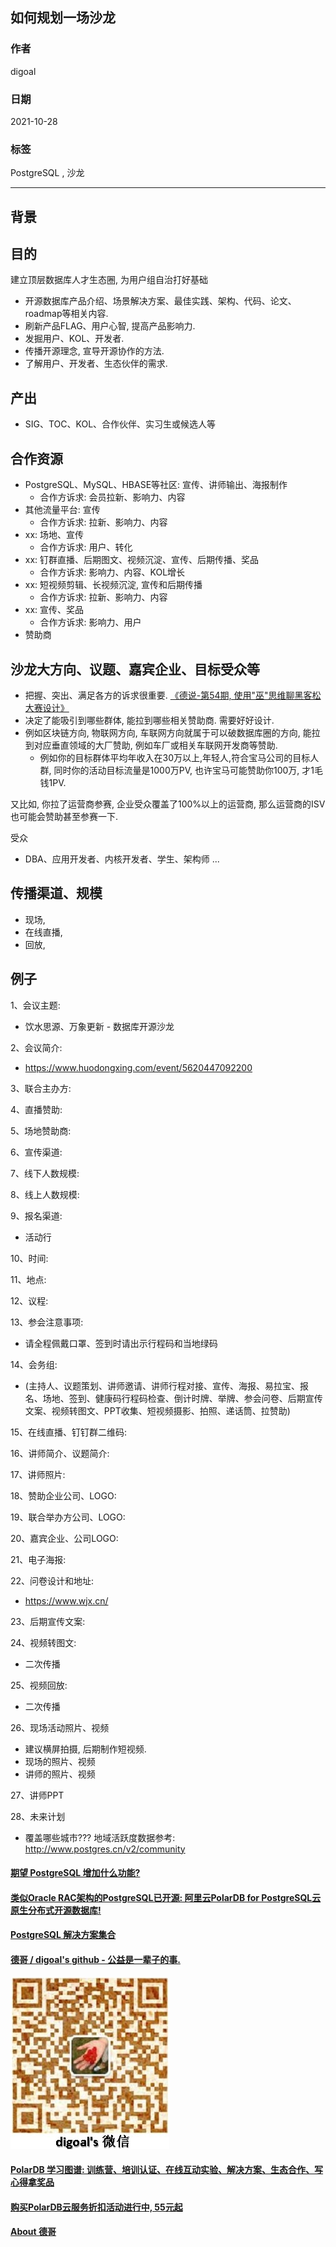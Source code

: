 ## 如何规划一场沙龙  
    
### 作者    
digoal    
    
### 日期    
2021-10-28    
    
### 标签    
PostgreSQL , 沙龙       
    
----    
    
## 背景    
  
## 目的  
建立顶层数据库人才生态圈, 为用户组自治打好基础    
- 开源数据库产品介绍、场景解决方案、最佳实践、架构、代码、论文、roadmap等相关内容.   
- 刷新产品FLAG、用户心智, 提高产品影响力.   
- 发掘用户、KOL、开发者.   
- 传播开源理念, 宣导开源协作的方法.   
- 了解用户、开发者、生态伙伴的需求.    
  
## 产出  
- SIG、TOC、KOL、合作伙伴、实习生或候选人等        
  
## 合作资源  
- PostgreSQL、MySQL、HBASE等社区: 宣传、讲师输出、海报制作  
    - 合作方诉求: 会员拉新、影响力、内容  
- 其他流量平台: 宣传  
    - 合作方诉求: 拉新、影响力、内容  
- xx: 场地、宣传  
    - 合作方诉求: 用户、转化  
- xx: 钉群直播、后期图文、视频沉淀、宣传、后期传播、奖品  
    - 合作方诉求: 影响力、内容、KOL增长  
- xx: 短视频剪辑、长视频沉淀, 宣传和后期传播  
    - 合作方诉求: 拉新、影响力、内容  
- xx: 宣传、奖品  
    - 合作方诉求: 影响力、用户  
- 赞助商   
  
## 沙龙大方向、议题、嘉宾企业、目标受众等    
- 把握、突出、满足各方的诉求很重要.  [《德说-第54期, 使用"巫"思维聊黑客松大赛设计》](../202110/20211028_02.md)    
- 决定了能吸引到哪些群体, 能拉到哪些相关赞助商. 需要好好设计.  
- 例如区块链方向, 物联网方向, 车联网方向就属于可以破数据库圈的方向, 能拉到对应垂直领域的大厂赞助, 例如车厂或相关车联网开发商等赞助.      
   - 例如你的目标群体平均年收入在30万以上,年轻人,符合宝马公司的目标人群, 同时你的活动目标流量是1000万PV, 也许宝马可能赞助你100万, 才1毛钱1PV.    
    
又比如, 你拉了运营商参赛, 企业受众覆盖了100%以上的运营商, 那么运营商的ISV也可能会赞助甚至参赛一下.     
  
  
受众  
- DBA、应用开发者、内核开发者、学生、架构师 ...   
  
## 传播渠道、规模  
- 现场,    
- 在线直播,   
- 回放,   
  
  
## 例子  
1、会议主题:   
- 饮水思源、万象更新 - 数据库开源沙龙  
  
2、会议简介:   
- https://www.huodongxing.com/event/5620447092200  
  
3、联合主办方:  
  
4、直播赞助:  
  
5、场地赞助商:  
  
6、宣传渠道:  
  
7、线下人数规模:  
  
8、线上人数规模:  
  
9、报名渠道:  
- 活动行  
  
10、时间:  
  
11、地点:  
  
12、议程:   
  
13、参会注意事项:   
- 请全程佩戴口罩、签到时请出示行程码和当地绿码  
  
14、会务组:   
- (主持人、议题策划、讲师邀请、讲师行程对接、宣传、海报、易拉宝、报名、场地、签到、健康码行程码检查、倒计时牌、举牌、参会问卷、后期宣传文案、视频转图文、PPT收集、短视频摄影、拍照、递话筒、拉赞助)    
  
15、在线直播、钉钉群二维码:  
  
16、讲师简介、议题简介:   
  
17、讲师照片:   
  
18、赞助企业公司、LOGO:   
  
19、联合举办方公司、LOGO:    
  
20、嘉宾企业、公司LOGO:  
  
21、电子海报:   
  
22、问卷设计和地址:  
- https://www.wjx.cn/  
  
23、后期宣传文案:  
  
24、视频转图文:  
- 二次传播  
  
25、视频回放:  
- 二次传播  
  
26、现场活动照片、视频  
- 建议横屏拍摄, 后期制作短视频.   
- 现场的照片、视频  
- 讲师的照片、视频  
  
27、讲师PPT  
  
  
28、未来计划  
- 覆盖哪些城市??? 地域活跃度数据参考: http://www.postgres.cn/v2/community    
  
  
#### [期望 PostgreSQL 增加什么功能?](https://github.com/digoal/blog/issues/76 "269ac3d1c492e938c0191101c7238216")
  
  
#### [类似Oracle RAC架构的PostgreSQL已开源: 阿里云PolarDB for PostgreSQL云原生分布式开源数据库!](https://github.com/ApsaraDB/PolarDB-for-PostgreSQL "57258f76c37864c6e6d23383d05714ea")
  
  
#### [PostgreSQL 解决方案集合](https://yq.aliyun.com/topic/118 "40cff096e9ed7122c512b35d8561d9c8")
  
  
#### [德哥 / digoal's github - 公益是一辈子的事.](https://github.com/digoal/blog/blob/master/README.md "22709685feb7cab07d30f30387f0a9ae")
  
  
![digoal's wechat](../pic/digoal_weixin.jpg "f7ad92eeba24523fd47a6e1a0e691b59")
  
  
#### [PolarDB 学习图谱: 训练营、培训认证、在线互动实验、解决方案、生态合作、写心得拿奖品](https://www.aliyun.com/database/openpolardb/activity "8642f60e04ed0c814bf9cb9677976bd4")
  
  
#### [购买PolarDB云服务折扣活动进行中, 55元起](https://www.aliyun.com/activity/new/polardb-yunparter?userCode=bsb3t4al "e0495c413bedacabb75ff1e880be465a")
  
  
#### [About 德哥](https://github.com/digoal/blog/blob/master/me/readme.md "a37735981e7704886ffd590565582dd0")
  
